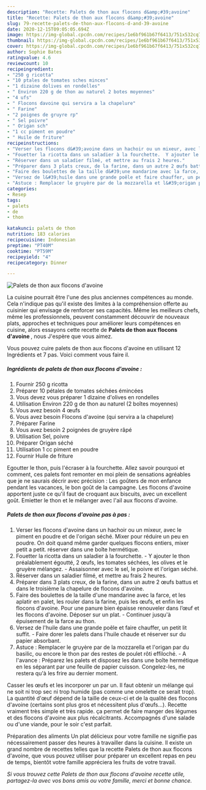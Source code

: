 ```yaml
---
description: "Recette: Palets de thon aux flocons d&amp;#39;avoine"
title: "Recette: Palets de thon aux flocons d&amp;#39;avoine"
slug: 79-recette-palets-de-thon-aux-flocons-d-and-39-avoine
date: 2020-12-15T09:05:05.694Z
image: https://img-global.cpcdn.com/recipes/1e6bf961b67f6413/751x532cq70/palets-de-thon-aux-flocons-davoine-photo-principale-de-la-recette.jpg
thumbnail: https://img-global.cpcdn.com/recipes/1e6bf961b67f6413/751x532cq70/palets-de-thon-aux-flocons-davoine-photo-principale-de-la-recette.jpg
cover: https://img-global.cpcdn.com/recipes/1e6bf961b67f6413/751x532cq70/palets-de-thon-aux-flocons-davoine-photo-principale-de-la-recette.jpg
author: Sophie Bates
ratingvalue: 4.6
reviewcount: 10
recipeingredient:
- "250 g ricotta"
- "10 ptales de tomates sches minces"
- "1 dizaine dolives en rondelles"
- " Environ 220 g de thon au naturel 2 botes moyennes"
- "4 ufs"
- " Flocons davoine qui servira a la chapelure"
- " Farine"
- "2 poignes de gruyre rp"
- " Sel poivre"
- " Origan sch"
- "1 cc piment en poudre"
- " Huile de friture"
recipeinstructions:
- "Verser les flocons d&#39;avoine dans un hachoir ou un mixeur, avec le piment en poudre et de l&#39;origan séché. Mixer pour réduire un peu en poudre. On doit quand même garder quelques flocons entiers, mixer petit a petit. réserver dans une boîte hermétique."
- "Fouetter la ricotta dans un saladier à la fourchette.  Y ajouter le thon préalablement égoutté, 2 œufs, les tomates séchées, les olives et le gruyère mélangez.  Assaisonner avec le sel, le poivre et l&#39;origan séché."
- "Réserver dans un saladier filmé, et mettre au frais 2 heures."
- "Préparer dans 3 plats creux, de la farine, dans un autre 2 œufs battus et dans le troisième la chapelure de flocons d&#39;avoine."
- "Faire des boulettes de la taille d&#39;une mandarine avec la farce, et les aplatir en palet, les rouler dans la farine, puis les œufs, et enfin les flocons d&#39;avoine. Pour une panure bien épaisse renouveler dans l’œuf et les flocons d&#39;avoine. Déposer sur un plat. Continuer jusqu&#39;à épuisement de la farce au thon."
- "Versez de l&#39;huile dans une grande poêle et faire chauffer, un petit lit suffit.  Faire dorer les palets dans l&#39;huile chaude et réserver sur du papier absorbant."
- "Astuce : Remplacer le gruyère par de la mozzarella et l&#39;origan par du basilic, ou encore le thon par des restes de poulet rôti effiloché. A l&#39;avance : Préparez les palets et disposez les dans une boîte hermétique en les séparant par une feuille de papier cuisson. Congelez-les, ne restera qu&#39;à les frire au dernier moment."
categories:
- Resep
tags:
- palets
- de
- thon

katakunci: palets de thon 
nutrition: 183 calories
recipecuisine: Indonesian
preptime: "PT40M"
cooktime: "PT59M"
recipeyield: "4"
recipecategory: Dinner

---
```



![Palets de thon aux flocons d&#39;avoine](https://img-global.cpcdn.com/recipes/1e6bf961b67f6413/751x532cq70/palets-de-thon-aux-flocons-davoine-photo-principale-de-la-recette.jpg)

La cuisine pourrait être l'une des plus anciennes compétences au monde. Cela n'indique pas qu'il existe des limites à la compréhension offerte au cuisinier qui envisage de renforcer ses capacités. Même les meilleurs chefs, même les professionnels, peuvent constamment découvrir de nouveaux plats, approches et techniques pour améliorer leurs compétences en cuisine, alors essayons cette recette de <strong> Palets de thon aux flocons d&#39;avoine </strong>, nous J'espère que vous aimez.

<!--inarticleads1-->

Vous pouvez cuire palets de thon aux flocons d&#39;avoine en utilisant 12 Ingrédients et 7 pas. Voici comment vous faire il.

##### Ingrédients de palets de thon aux flocons d&#39;avoine :

1. Fournir 250 g ricotta
1. Préparer 10 pétales de tomates séchées émincées
1. Vous devez vous préparer 1 dizaine d&#39;olives en rondelles
1. Utilisation  Environ 220 g de thon au naturel (2 boîtes moyennes)
1. Vous avez besoin 4 œufs
1. Vous avez besoin  Flocons d&#39;avoine (qui servira a la chapelure)
1. Préparer  Farine
1. Vous avez besoin 2 poignées de gruyère râpé
1. Utilisation  Sel, poivre
1. Préparer  Origan séché
1. Utilisation 1 cc piment en poudre
1. Fournir  Huile de friture


Egoutter le thon, puis l&#39;écraser à la fourchette. Allez savoir pourquoi et comment, ces palets font remonter en moi plein de sensations agréables que je ne saurais décrir avec précision : Les goûters de mon enfance pendant les vacances, le bon goût de la campagne. Les flocons d&#39;avoine apportent juste ce qu&#39;il faut de croquant aux biscuits, avec un excellent goût. Emietter le thon et le mélanger avec l&#39;ail aux flocons d&#39;avoine. 

<!--inarticleads2-->

##### Palets de thon aux flocons d&#39;avoine pas à pas :

1. Verser les flocons d&#39;avoine dans un hachoir ou un mixeur, avec le piment en poudre et de l&#39;origan séché. Mixer pour réduire un peu en poudre. On doit quand même garder quelques flocons entiers, mixer petit a petit. réserver dans une boîte hermétique.
1. Fouetter la ricotta dans un saladier à la fourchette.  - Y ajouter le thon préalablement égoutté, 2 œufs, les tomates séchées, les olives et le gruyère mélangez.  - Assaisonner avec le sel, le poivre et l&#39;origan séché.
1. Réserver dans un saladier filmé, et mettre au frais 2 heures.
1. Préparer dans 3 plats creux, de la farine, dans un autre 2 œufs battus et dans le troisième la chapelure de flocons d&#39;avoine.
1. Faire des boulettes de la taille d&#39;une mandarine avec la farce, et les aplatir en palet, les rouler dans la farine, puis les œufs, et enfin les flocons d&#39;avoine. Pour une panure bien épaisse renouveler dans l’œuf et les flocons d&#39;avoine. Déposer sur un plat. - Continuer jusqu&#39;à épuisement de la farce au thon.
1. Versez de l&#39;huile dans une grande poêle et faire chauffer, un petit lit suffit.  - Faire dorer les palets dans l&#39;huile chaude et réserver sur du papier absorbant.
1. Astuce : Remplacer le gruyère par de la mozzarella et l&#39;origan par du basilic, ou encore le thon par des restes de poulet rôti effiloché. - A l&#39;avance : Préparez les palets et disposez les dans une boîte hermétique en les séparant par une feuille de papier cuisson. Congelez-les, ne restera qu&#39;à les frire au dernier moment.


Casser les œufs et les incorporer un par un. Il faut obtenir un mélange qui ne soit ni trop sec ni trop humide (pas comme une omelette ce serait trop). La quantité d&#39;œuf dépend de la taille de ceux-ci et de la qualité des flocons d&#39;avoine (certains sont plus gros et nécessitent plus d&#39;œufs…). Recette vraiment très simple et très rapide. ça permet de faire manger des légumes et des flocons d&#39;avoine aux plus récalcitrants. Accompagnés d&#39;une salade ou d&#39;une viande, pour le soir c&#39;est parfait. 

<!--inarticleads1-->

<p>
Préparation des aliments Un plat délicieux pour votre famille ne signifie pas nécessairement passer des heures à travailler dans la cuisine. Il existe un grand nombre de recettes telles que la recette Palets de thon aux flocons d&#39;avoine, que vous pouvez utiliser pour préparer un excellent repas en peu de temps, bientôt votre famille appréciera les fruits de votre travail.
</p>

<p>
<i>Si vous trouvez cette Palets de thon aux flocons d&#39;avoine recette utile, partagez-la avec vos bons amis ou votre famille, merci et bonne chance.</i>
</p>
